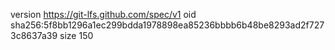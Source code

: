 version https://git-lfs.github.com/spec/v1
oid sha256:5f8bb1296a1ec299bdda1978898ea85236bbbb6b48be8293ad2f7273c8637a39
size 150
